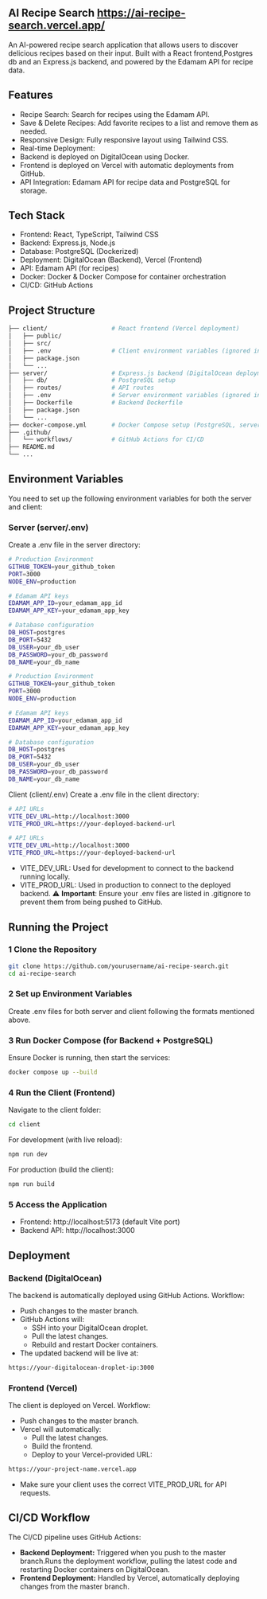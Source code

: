 
##  AI Recipe Search https://ai-recipe-search.vercel.app/
An AI-powered recipe search application that allows users to discover delicious recipes based on their input. Built with a React frontend,Postgres db and an Express.js backend, and powered by the Edamam API for recipe data. 

##  Features
-  Recipe Search: Search for recipes using the Edamam API.
-  Save & Delete Recipes: Add favorite recipes to a list and remove them as needed.
-  Responsive Design: Fully responsive layout using Tailwind CSS.
-  Real-time Deployment:
  - Backend is deployed on DigitalOcean using Docker.
  - Frontend is deployed on Vercel with automatic deployments from GitHub.
-  API Integration: Edamam API for recipe data and PostgreSQL for storage.
##  Tech Stack
- Frontend: React, TypeScript, Tailwind CSS
- Backend: Express.js, Node.js
- Database: PostgreSQL (Dockerized)
- Deployment: DigitalOcean (Backend), Vercel (Frontend)
- API: Edamam API (for recipes)
- Docker: Docker & Docker Compose for container orchestration
- CI/CD: GitHub Actions
##  Project Structure
```bash
├── client/                  # React frontend (Vercel deployment)
│   ├── public/
│   ├── src/
│   ├── .env                 # Client environment variables (ignored in .gitignore)
│   ├── package.json
│   └── ...
├── server/                  # Express.js backend (DigitalOcean deployment)
│   ├── db/                  # PostgreSQL setup
│   ├── routes/              # API routes
│   ├── .env                 # Server environment variables (ignored in .gitignore)
│   ├── Dockerfile           # Backend Dockerfile
│   ├── package.json
│   └── ...
├── docker-compose.yml       # Docker Compose setup (PostgreSQL, server)
├── .github/
│   └── workflows/           # GitHub Actions for CI/CD
├── README.md
└── ...
```
##  Environment Variables
You need to set up the following environment variables for both the server and client:

###  Server (server/.env)
Create a .env file in the server directory:
```bash
# Production Environment
GITHUB_TOKEN=your_github_token
PORT=3000
NODE_ENV=production

# Edamam API keys
EDAMAM_APP_ID=your_edamam_app_id
EDAMAM_APP_KEY=your_edamam_app_key

# Database configuration
DB_HOST=postgres
DB_PORT=5432
DB_USER=your_db_user
DB_PASSWORD=your_db_password
DB_NAME=your_db_name

# Production Environment
GITHUB_TOKEN=your_github_token
PORT=3000
NODE_ENV=production

# Edamam API keys
EDAMAM_APP_ID=your_edamam_app_id
EDAMAM_APP_KEY=your_edamam_app_key

# Database configuration
DB_HOST=postgres
DB_PORT=5432
DB_USER=your_db_user
DB_PASSWORD=your_db_password
DB_NAME=your_db_name
```
 Client (client/.env)
Create a .env file in the client directory:
```bash
# API URLs
VITE_DEV_URL=http://localhost:3000
VITE_PROD_URL=https://your-deployed-backend-url

# API URLs
VITE_DEV_URL=http://localhost:3000
VITE_PROD_URL=https://your-deployed-backend-url
```
- VITE_DEV_URL: Used for development to connect to the backend running locally.
- VITE_PROD_URL: Used in production to connect to the deployed backend.
⚠️ **Important**: Ensure your .env files are listed in .gitignore to prevent them from being pushed to GitHub.

##  Running the Project
### 1 Clone the Repository
```bash
git clone https://github.com/yourusername/ai-recipe-search.git
cd ai-recipe-search
```
### 2 Set up Environment Variables
Create .env files for both server and client following the formats mentioned above.

### 3 Run Docker Compose (for Backend + PostgreSQL)
Ensure Docker is running, then start the services:
```bash
docker compose up --build
```
### 4 Run the Client (Frontend)
Navigate to the client folder:

```bash
cd client
```
For development (with live reload):
```bash
npm run dev
```
For production (build the client):
```bash
npm run build
```
### 5 Access the Application
- Frontend: http://localhost:5173 (default Vite port)
- Backend API: http://localhost:3000
##  Deployment
###  Backend (DigitalOcean)
The backend is automatically deployed using GitHub Actions.
Workflow:
- Push changes to the master branch.
- GitHub Actions will:
    - SSH into your DigitalOcean droplet.
    - Pull the latest changes.
    - Rebuild and restart Docker containers.
- The updated backend will be live at:
```bash
https://your-digitalocean-droplet-ip:3000
```
###  Frontend (Vercel)
The client is deployed on Vercel.
Workflow:

- Push changes to the master branch.
- Vercel will automatically:
    - Pull the latest changes.
    - Build the frontend.
    - Deploy to your Vercel-provided URL:
```bash
https://your-project-name.vercel.app
```
- Make sure your client uses the correct VITE_PROD_URL for API requests.
##  CI/CD Workflow
The CI/CD pipeline uses GitHub Actions:

- **Backend Deployment:**
  Triggered when you push to the master branch.Runs the deployment workflow, pulling the latest code and restarting Docker containers on DigitalOcean.
- **Frontend Deployment:**
  Handled by Vercel, automatically deploying changes from the master branch.



 

